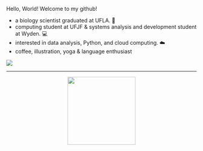 <p> Hello, World! Welcome to my github! </p>

<ul>
  <li>
    a biology scientist graduated at UFLA. 🍄
  </li>
  <li>
    computing student at UFJF & systems analysis and development student at Wyden. 💻
  </li>
  <li>
    interested in data analysis, Python, and cloud computing. ☁️
  </li>
  <li>
    coffee, illustration, yoga & language enthusiast
  </li>
</ul>
  
![](https://github.com/chagasdecastro/chagasdecastro/blob/main/Untitled_Artwork.gif)

<div align="center">
  <a href="https://github.com/chagasdecastro">
    <hr>
  <img height="180em" src="https://github-readme-stats.vercel.app/api?username=chagasdecastro&show_icons=true&theme=dracula&include_all_commits=true&count_private=false"/>
</div>
